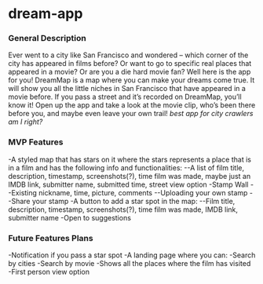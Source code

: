 # dream-app

### General Description

Ever went to a city like San Francisco and wondered – which corner of the city has appeared in films before? Or want to go to specific real places that appeared in a movie? Or are you a die hard movie fan? Well here is the app for you! DreamMap is a map where you can make your dreams come true. It will show you all the little niches in San Francisco that have appeared in a movie before. If you pass a street and it’s recorded on DreamMap, you’ll know it! Open up the app and take a look at the movie clip, who’s been there before you, and maybe even leave your own trail! _best app for city crawlers am I right?_

### MVP Features

-A styled map that has stars on it where the stars represents a place that is in a film and has the following info and functionalities:
--A list of film title, description, timestamp, screenshots(?), time film was made, maybe just an IMDB link, submitter name, submitted time, street view option
-Stamp Wall
--Existing nickname, time, picture, comments
--Uploading your own stamp
--Share your stamp
-A button to add a star spot in the map:
--Film title, description, timestamp, screenshots(?), time film was made, IMDB link, submitter name
-Open to suggestions

### Future Features Plans

-Notification if you pass a star spot
-A landing page where you can:
-Search by cities
-Search by movie
-Shows all the places where the film has visited
-First person view option
